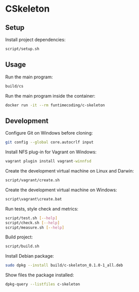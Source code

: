 # CSkeleton

## Setup

Install project dependencies:

```sh
script/setup.sh
```


## Usage

Run the main program:

```sh
build/cs
```

Run the main program inside the container:

```sh
docker run -it --rm funtimecoding/c-skeleton
```


## Development

Configure Git on Windows before cloning:

```sh
git config --global core.autocrlf input
```

Install NFS plug-in for Vagrant on Windows:

```bat
vagrant plugin install vagrant-winnfsd
```

Create the development virtual machine on Linux and Darwin:

```sh
script/vagrant/create.sh
```

Create the development virtual machine on Windows:

```bat
script\vagrant\create.bat
```

Run tests, style check and metrics:

```sh
script/test.sh [--help]
script/check.sh [--help]
script/measure.sh [--help]
```

Build project:

```sh
script/build.sh
```

Install Debian package:

```sh
sudo dpkg --install build/c-skeleton_0.1.0-1_all.deb
```

Show files the package installed:

```sh
dpkg-query --listfiles c-skeleton
```

